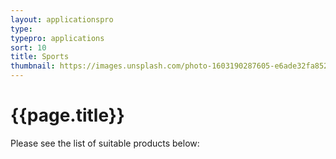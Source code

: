 ```yaml
---
layout: applicationspro
type: 
typepro: applications
sort: 10
title: Sports
thumbnail: https://images.unsplash.com/photo-1603190287605-e6ade32fa852?ixlib=rb-1.2.1&ixid=MnwxMjA3fDB8MHxwaG90by1wYWdlfHx8fGVufDB8fHx8&auto=format&fit=crop&w=1770&q=80
---
```

# {{page.title}}

Please see the list of suitable products below: